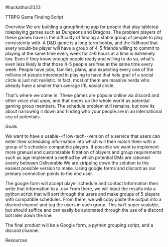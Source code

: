#hackathon2023

TTRPG Game Finding Script

Overview We are building a groupfinding app for people that play tabletop roleplaying games such as Dungeons and Dragons. The problem players of these games have is the difficulty of finding a stable group of people to play consistently with. A D&D game is a long term hobby, and the liklihood that every would-be player will have a group of 4-5 friends willing to commit to playing at the same time every week for 4-6 hours at a time is extremely low. Even if they know enough people ready and willing to do so, what's even less likely is that those 4-5 people are free at the same time every week. People have jobs, families, plans, and expecting every one of the millions of people interested in playing to have that holy grail of a social circle is just not realistic. In fact, most of them are massive nerds who already have a smaller than average IRL social circle.

That's where we come in. These games are popular online via discord and other voice chat apps, and that opens up the whole world as potential gaming group members. The schedule problem still remains, but now its about narrowing it down and finding who your people are in an international sea of potentials.

Goals

We want to have a usable--if low-tech--version of a service that users can enter their scheduling information into which will then match them with a group of 5 schedule-compatible players.
If possible we want to implement more granual and customizable filtration of players and group requirements such as age
Implement a method by which potential DMs are rationed evenly between
Deliverable We are stripping down the solution to the easiest possible version to make. Using google forms and discord as our primary connection points to the end user.

The google form will accept player schedule and contact information then write that information to a .csv From there, we will input the results into a python script that will sort through the users and make groups of 5 players with compatible schedules. From there, we will copy paste the output into a discord channel and tag the users in each group. This isn't super scalable, but should suffice and can easily be automated through the use of a discord bot later down the line.

The final product will be a Google form, a python grouping script, and a discord channel.

Resources
